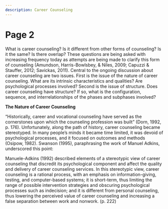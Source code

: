 ```yaml
---
description: Career Counseling
---
```


# Page 2

What is career counseling? Is it different from other forms of counseling? Is it the same? Is there overlap? These questions are being asked with increasing frequency today as attempts are being made to clarify this form of counseling (Amundson, Harris-Bowlsbey, & Niles, 2009; Capuzzi & Stauffer, 2012; Savickas, 2011). Central to the ongoing discussion about career counseling are two issues. First is the issue of the nature of career counseling. What are its intrinsic characteristics and qualities? Are psychological processes involved? Second is the issue of structure. Does career counseling have structure? If so, what is the configuration, sequence, and interrelationships of the phases and subphases involved?

**The Nature of Career Counseling**

“Historically, career and vocational counseling have served as the cornerstones upon which the counseling profession was built” (Dorn, 1992, p. 176). Unfortunately, along the path of history, career counseling became stereotyped. In many people’s minds it became time limited, it was devoid of psychological processes, and it focused on outcomes and methods (Osipow, 1982). Swanson (1995), paraphrasing the work of Manuel Adkins, underscored this point:

Manuele-Adkins (1992) described elements of a stereotypic view of career counseling that discredit its psychological component and affect the quality and delivery of career counseling services. In this stereotypic view, career counseling is a rational process, with an emphasis on information-giving, testing, and computer-based systems; it is short-term, thus limiting the range of possible intervention strategies and obscuring psychological processes such as indecision; and it is different from personal counseling, thus lowering the perceived value of career counseling and increasing a false separation between work and nonwork. (p. 222)
